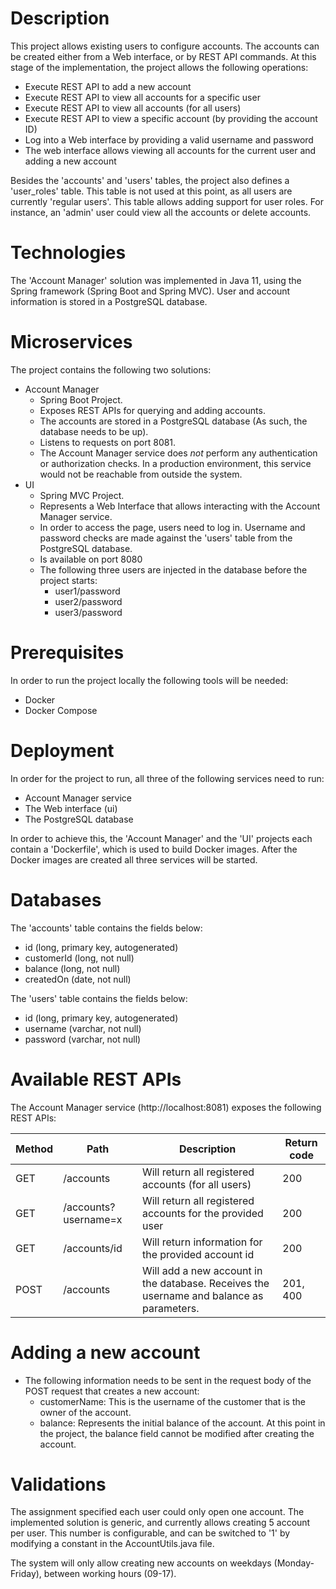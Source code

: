 # Description

This project allows existing users to configure accounts. The accounts can be created either from a Web interface, or by REST API commands. At this stage of the implementation, the project allows the following operations: 
  - Execute REST API to add a new account
  - Execute REST API to view all accounts for a specific user
  - Execute REST API to view all accounts (for all users)
  - Execute REST API to view a specific account (by providing the account ID)
  - Log into a Web interface by providing a valid username and password
  - The web interface allows viewing all accounts for the current user and adding a new account
  
Besides the 'accounts' and 'users' tables, the project also defines a 'user_roles' table. This table is not used at this point, as all users are currently 'regular users'. This table allows adding support for user roles. For instance, an 'admin' user could view all the accounts or delete accounts.

# Technologies

The 'Account Manager' solution was implemented in Java 11, using the Spring framework (Spring Boot and Spring MVC). User and account information is stored in a PostgreSQL database.

# Microservices

The project contains the following two solutions:
 - Account Manager
    - Spring Boot Project.
    - Exposes REST APIs for querying and adding accounts.
    - The accounts are stored in a PostgreSQL database (As such, the database needs to be up).
    - Listens to requests on port 8081.
    - The Account Manager service does _not_ perform any authentication or authorization checks. In a production environment, this service would not be reachable from outside the system. 
  - UI
    - Spring MVC Project.
    - Represents a Web Interface that allows interacting with the Account Manager service.
    - In order to access the page, users need to log in. Username and password checks are made against the 'users' table from the PostgreSQL database.
    - Is available on port 8080
    - The following three users are injected in the database before the project starts:
      - user1/password
      - user2/password
      - user3/password

# Prerequisites

In order to run the project locally the following tools will be needed:
  - Docker
  - Docker Compose

# Deployment

In order for the project to run, all three of the following services need to run:
  - Account Manager service
  - The Web interface (ui)
  - The PostgreSQL database
  
In order to achieve this, the 'Account Manager' and the 'UI' projects each contain a 'Dockerfile', which is used to build Docker images. After the Docker images are created all three services will be started.

# Databases

The 'accounts' table contains the fields below:
  - id (long, primary key, autogenerated)
  - customerId (long, not null)
  - balance (long, not null)
  - createdOn (date, not null)

The 'users' table contains the fields below:
  - id (long, primary key, autogenerated)
  - username (varchar, not null)
  - password (varchar, not null)

# Available REST APIs

The Account Manager service (http://localhost:8081) exposes the following REST APIs:

| Method | Path                 | Description                                                                               | Return code |
|--------|----------------------|-------------------------------------------------------------------------------------------|-------------|
| GET    | /accounts            | Will return all registered accounts (for all users)                                       | 200         |
| GET    | /accounts?username=x | Will return all registered accounts for the provided user                                 | 200         |
| GET    | /accounts/id         | Will return information for the provided account id                                       | 200         |
| POST   | /accounts            | Will add a new account in the database. Receives the username and balance as parameters.  | 201, 400    |

# Adding a new account

  - The following information needs to be sent in the request body of the POST request that creates a new account:
    - customerName: This is the username of the customer that is the owner of the account.
    - balance: Represents the initial balance of the account. At this point in the project, the balance field cannot be modified after creating the account.
    
# Validations

The assignment specified each user could only open one account. The implemented solution is generic, and currently allows creating 5 account per user. This number is configurable, and can be switched to '1' by modifying a constant in the AccountUtils.java file.

The system will only allow creating new accounts on weekdays (Monday-Friday), between working hours (09-17).
